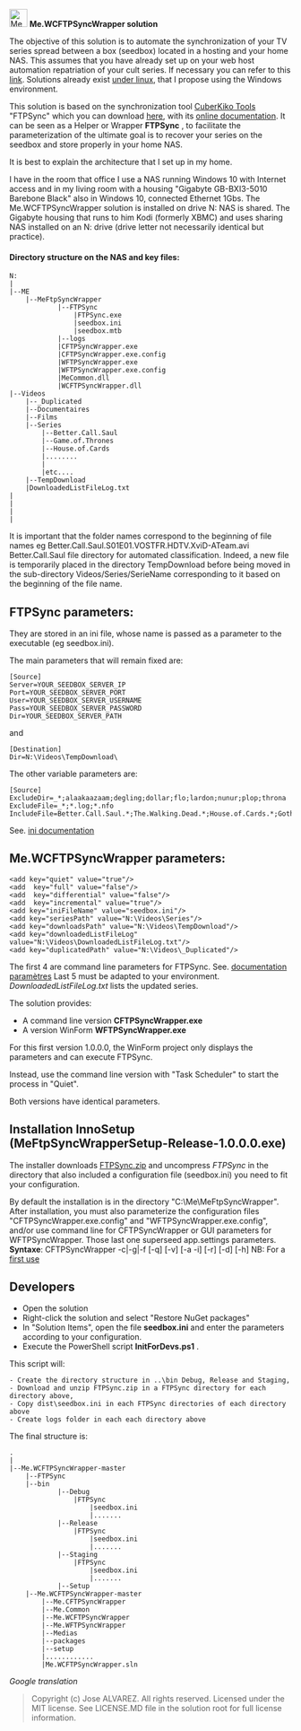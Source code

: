 ﻿<img alt="Me Logo" src="Medias/favicon.ico" width="32">  __Me.WCFTPSyncWrapper solution__

The objective of this solution is to automate the synchronization of your TV series spread between a box (seedbox) located
in a hosting and your home NAS. This assumes that you have already set up on your web host automation repatriation of your cult series.
If necessary you can refer to this [link](http://www.crazyws.fr/internet/alternatives-megaupload-ou-vpn-seedbox-newsgroup-17QG4.html).
Solutions already exist [under linux](http://www.crazyws.fr/dev/systeme/synchroniser-votre-seedbox-avec-votre-nas-ou-votre-ordinateur-6NGGE.html),
that I propose using the Windows environment.

This solution is based on the synchronization tool [CuberKiko Tools](http://www.cyberkiko.com/page/ftpsync/) "FTPSync" which you can download
[here](http://cdn.cyberkiko.com/Download/Tools/FTPSync.zip), with its [online documentation](http://cyberkiko.com/Docs/FTPSync29/).
It can be seen as a Helper or Wrapper __FTPSync__ , to facilitate the parameterization of the ultimate goal is to recover your series on the 
seedbox and store properly in your home NAS.

It is best to explain the architecture that I set up in my home.

I have in the room that office I use a NAS running Windows 10 with Internet access and in my living room with a housing "Gigabyte GB-BXI3-5010 Barebone Black" 
also in Windows 10, connected Ethernet 1Gbs. The Me.WCFTPSyncWrapper solution is installed on drive N: NAS is shared. The Gigabyte housing that runs to him Kodi 
(formerly XBMC) and uses sharing NAS installed on an N: drive (drive letter not necessarily identical but practice).

#### Directory structure on the NAS and key files:
```
N:
|
|--ME
    |--MeFtpSyncWrapper
            |--FTPSync
                |FTPSync.exe
                |seedbox.ini
                |seedbox.mtb
            |--logs
            |CFTPSyncWrapper.exe
            |CFTPSyncWrapper.exe.config
            |WFTPSyncWrapper.exe
            |WFTPSyncWrapper.exe.config
            |MeCommon.dll
            |WCFTPSyncWrapper.dll
|--Videos
    |--_Duplicated
    |--Documentaires
    |--Films
    |--Series
        |--Better.Call.Saul
        |--Game.of.Thrones
        |--House.of.Cards
        |........
        |
        |etc....
    |--TempDownload
    |DownloadedListFileLog.txt
|
|
|
|
```
It is important that the folder names correspond to the beginning of file names eg Better.Call.Saul.S01E01.VOSTFR.HDTV.XviD-ATeam.avi Better.Call.Saul 
file directory for automated classification. Indeed, a new file is temporarily placed in the directory TempDownload before being moved in the sub-directory
Videos/Series/SerieName corresponding to it based on the beginning of the file name.

## FTPSync parameters:

They are stored in an ini file, whose name is passed as a parameter to the executable (eg seedbox.ini).

The main parameters that will remain fixed are:
```
[Source]
Server=YOUR_SEEDBOX_SERVER_IP
Port=YOUR_SEEDBOX_SERVER_PORT
User=YOUR_SEEDBOX_SERVER_USERNAME
Pass=YOUR_SEEDBOX_SERVER_PASSWORD
Dir=YOUR_SEEDBOX_SERVER_PATH
```
and
```
[Destination]
Dir=N:\Videos\TempDownload\
```
The other variable parameters are:
```
[Source]
ExcludeDir=_*;alaakaazaam;degling;dollar;flo;lardon;nunur;plop;throna
ExcludeFile=_*;*.log;*.nfo
IncludeFile=Better.Call.Saul.*;The.Walking.Dead.*;House.of.Cards.*;Gotham.*;Ray.Donovan.*;True.Detective.*;State.of.Affairs.*;Banshee.*
```

See. [ini documentation](http://www.cyberkiko.com/Docs/FTPSync29/INIFile.htm)

## Me.WCFTPSyncWrapper parameters:

```
<add key="quiet" value="true"/>
<add  key="full" value="false"/>
<add  key="differential" value="false"/>
<add  key="incremental" value="true"/> 
<add key="iniFileName" value="seedbox.ini"/>
<add key="seriesPath" value="N:\Videos\Series"/>
<add key="downloadsPath" value="N:\Videos\TempDownload"/>
<add key="downloadedListFileLog" value="N:\Videos\DownloadedListFileLog.txt"/>
<add key="duplicatedPath" value="N:\Videos\_Duplicated"/>
```

The first 4 are command line parameters for FTPSync.
See. [documentation paramètres](http://www.cyberkiko.com/Docs/FTPSync29/CmdLine.htm?MenuState=XXAAAAAAAAAAAAAAAAAAAAVFAAAAUA)
Last 5 must be adapted to your environment.
_DownloadedListFileLog.txt_ lists the updated series.

The solution provides:

- A command line version **CFTPSyncWrapper.exe**
- A version WinForm **WFTPSyncWrapper.exe**

For this first version 1.0.0.0, the WinForm project only displays the parameters and can execute FTPSync.

Instead, use the command line version with "Task Scheduler" to start the process in "Quiet".

Both versions have identical parameters.

## Installation InnoSetup (MeFtpSyncWrapperSetup-Release-1.0.0.0.exe)

The installer downloads [FTPSync.zip](http://cdn.cyberkiko.com/Download/Tools/FTPSync.zip) and uncompress
_FTPSync_ in the directory that also included a configuration file (seedbox.ini) you need to fit your
configuration.

By default the installation is in the directory "C:\Me\MeFtpSyncWrapper".
After installation, you must also parameterize the configuration files "CFTPSyncWrapper.exe.config" and "WFTPSyncWrapper.exe.config",
and/or use command line for CFTPSyncWrapper or GUI parameters for WFTPSyncWrapper. Those last one superseed app.settings parameters.
**Syntaxe**: CFTPSyncWrapper -c|-g|-f [-q] [-v] [-a -i] [-r] [-d] [-h]
NB: For a [first use](http://www.cyberkiko.com/post/ftpsync-avoiding-initial-transfer-of-all-files/)

## Developers

- Open the solution
- Right-click the solution and select "Restore NuGet packages"
- In "Solution Items", open the file **seedbox.ini** and enter the parameters according to your configuration.
- Execute the PowerShell script **InitForDevs.ps1** .

This script will:

    - Create the directory structure in ..\bin Debug, Release and Staging,
    - Download and unzip FTPSync.zip in a FTPSync directory for each directory above,
    - Copy dist\seedbox.ini in each FTPSync directories of each directory above
    - Create logs folder in each each directory above

The final structure is:
```
.
|
|--Me.WCFTPSyncWrapper-master 
    |--FTPSync
    |--bin
            |--Debug
                |FTPSync
                    |seedbox.ini
                    |.......
            |--Release
                |FTPSync
                    |seedbox.ini
                    |.......
            |--Staging
                |FTPSync
                    |seedbox.ini
                    |.......
            |--Setup
    |--Me.WCFTPSyncWrapper-master
        |--Me.CFTPSyncWrapper
        |--Me.Common
        |--Me.WCFTPSyncWrapper
        |--Me.WFTPSyncWrapper
        |--Medias
        |--packages
        |--setup
        |............
        |Me.WCFTPSyncWrapper.sln
```

_Google translation_

>Copyright (c) Jose ALVAREZ. All rights reserved.
>Licensed under the MIT license. See LICENSE.MD file in the solution root for full license information.

